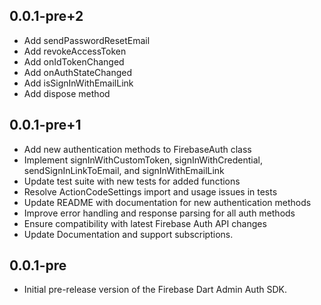 ## 0.0.1-pre+2

- Add sendPasswordResetEmail
- Add revokeAccessToken
- Add onIdTokenChanged
- Add onAuthStateChanged
- Add isSignInWithEmailLink
- Add dispose method

## 0.0.1-pre+1

- Add new authentication methods to FirebaseAuth class
- Implement signInWithCustomToken, signInWithCredential, sendSignInLinkToEmail, and signInWithEmailLink
- Update test suite with new tests for added functions
- Resolve ActionCodeSettings import and usage issues in tests
- Update README with documentation for new authentication methods
- Improve error handling and response parsing for all auth methods
- Ensure compatibility with latest Firebase Auth API changes
- Update Documentation and support subscriptions.

## 0.0.1-pre

- Initial pre-release version of the Firebase Dart Admin Auth SDK.
